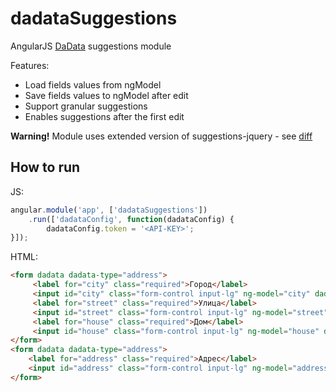 dadataSuggestions
==============
AngularJS [DaData](https://dadata.ru/suggestions/) suggestions module

Features: 

* Load fields values from ngModel
* Save fields values to ngModel after edit
* Support granular suggestions
* Enables suggestions after the first edit

**Warning!** Module uses extended version of suggestions-jquery - see [diff](https://github.com/hflabs/suggestions-jquery/pull/5/files#diff-07677040de035c6566b94f5e4089fd27) 

## How to run
JS:
```javascript
angular.module('app', ['dadataSuggestions'])
    .run(['dadataConfig', function(dadataConfig) {
        dadataConfig.token = '<API-KEY>';
}]);
```
HTML:
```html
<form dadata dadata-type="address">
     <label for="city" class="required">Город</label>
     <input id="city" class="form-control input-lg" ng-model="city" dadata-input dadata-bounds="city">
     <label for="street" class="required">Улица</label>
     <input id="street" class="form-control input-lg" ng-model="street" dadata-input dadata-bounds="street" dadata-constraint-input-id="city">
     <label for="house" class="required">Дом</label>
     <input id="house" class="form-control input-lg" ng-model="house" dadata-input dadata-bounds="house" dadata-constraint-input-id="street" dadata-fixdata="true">
</form>
<form dadata dadata-type="address">
    <label for="address" class="required">Адрес</label>
    <input id="address" class="form-control input-lg" ng-model="address" dadata-input>
</form>
```